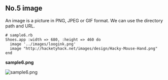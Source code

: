 No.5 image
----------

An image is a picture in PNG, JPEG or GIF format. 
We can use the directory path and URL.

	# sample6.rb
	Shoes.app :width => 680, :height => 460 do
	  image '../images/loogink.png'
	  image "http://hacketyhack.net/images/design/Hacky-Mouse-Hand.png"
	end

**sample6.png**

![sample6.png](http://github.com/ashbb/shoes_tutorial_html/tree/master%2Fimages%2Fsample6.png?raw=true)

